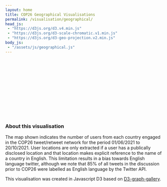 ```yaml
---
layout: home
title: COP26 Geographical Visualisations
permalink: /visualisation/geographical/
head_js:
 - "https://d3js.org/d3.v4.min.js"
 - "https://d3js.org/d3-scale-chromatic.v1.min.js"
 - "https://d3js.org/d3-geo-projection.v2.min.js"
body_js:
 - "/assets/js/geographical.js"
---
```


<p>&nbsp;</p>

<svg id="map"></svg>

### About this visualisation

The map shown indicates the number of users from each country engaged in the COP26 tweet/retweet network for the period 01/06/2021 to 20/10/2021. User locations are only extracted if a user has a publically disclosed location and that location makes explicit reference to the name of a country in English. This limitation results in a bias towards English language twitter, although we note that 85% of all tweets in the discussion prior to COP26 were labelled as English language by the Twitter API.

This visualisation was created in Javascript D3 based on <a href="https://github.com/holtzy/D3-graph-gallery" target="_blank">D3-graph-gallery</a>.

